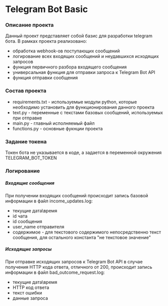 # Telegram Bot Basic

### Описание проекта
Данный проект представляет собой базис для разработки telegram бота. 
В рамках проекта реализовано:
* обработка webhook-ов поступающих сообщений
* логирование всех входящих сообщений и неудавшихся исходящих запросов
* функция первичного разбора входящего сообщения
* универсальная функция для отправки запроса к Telegram Bot API
* функция отправки сообщения

### Состав проекта
* requirements.txt - используемые модули python, которые необходимо установить для функционирования данного проекта
* text.py - переменные с текстами базовых сообщений, используемых при отправке
* main.py - главный исполняемый файл
* functions.py - основные фукнции проекта 

### Задание токена
Токен бота не указывается в коде, а задается в переменной окружения TELEGRAM_BOT_TOKEN

### Логирование
##### Входящие сообщения
При получении входящих сообщений происходит запись базовой информации в файл income_updates.log:
* текущие дата\время
* id чата
* id сообщения
* user_name отправителя
* содержимое - для текстового содержимого непосредственно текст сообщения, для остального константа "не текстовое значение"

##### Исходящие запросы
При отправке исходящих запросов к Telegram Bot API в случае получения HTTP кода ответа, отличного от 200, происходит запись информации в файл bad_outcome_request.log:
* текущие дата\время
* HTTP код ответа
* текст ошибки
* данные запроса 
